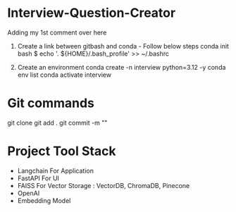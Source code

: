 # Interview-Question-Creator
Adding my 1st comment over here

1. Create a link between gitbash and conda - Follow below steps
conda init bash
$ echo '. ${HOME}/.bash_profile' >> ~/.bashrc

2. Create an environment
conda create -n interview python=3.12 -y
conda env list
conda activate interview



# Git commands
git clone <Repo Link>
git add .
git commit -m "<Message Over Here>"

# Project Tool Stack
 - Langchain For Application
 - FastAPI For UI
 - FAISS For Vector Storage : VectorDB, ChromaDB, Pinecone
 - OpenAI 
 - Embedding Model
